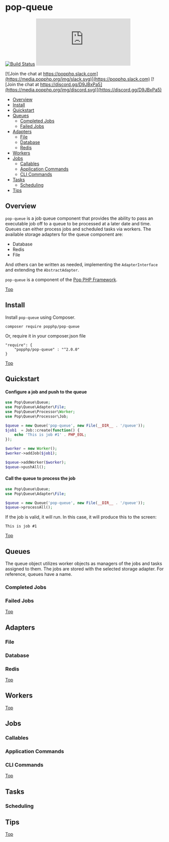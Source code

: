 pop-queue
=========

[![Build Status](https://github.com/popphp/pop-queue/workflows/phpunit/badge.svg)](https://github.com/popphp/pop-queue/actions)
[![Coverage Status](http://cc.popphp.org/coverage.php?comp=pop-queue)](http://cc.popphp.org/pop-queue/)

[![Join the chat at https://popphp.slack.com](https://media.popphp.org/img/slack.svg)](https://popphp.slack.com)
[![Join the chat at https://discord.gg/D9JBxPa5](https://media.popphp.org/img/discord.svg)](https://discord.gg/D9JBxPa5)

* [Overview](#overview)
* [Install](#install)
* [Quickstart](#quickstart)
* [Queues](#queues)
    - [Completed Jobs](#completed-jobs)
    - [Failed Jobs](#failed-jobs)
* [Adapters](#adapters)
    - [File](#file)
    - [Database](#database)
    - [Redis](#redis)
* [Workers](#workers)
* [Jobs](#jobs)
    - [Callables](#callables)
    - [Application Commands](*application-commands)
    - [CLI Commands](*cli-commands)
* [Tasks](#tasks)
    - [Scheduling](#scheduling)
* [Tips](#tips)

Overview
--------
`pop-queue` is a job queue component that provides the ability to pass an executable job off to a
queue to be processed at a later date and time. Queues can either process jobs and scheduled tasks
via workers. The available storage adapters for the queue component are:

- Database
- Redis
- File

And others can be written as needed, implementing the `AdapterInterface` and extending the `AbstractAdapter`.

`pop-queue` is a component of the [Pop PHP Framework](http://www.popphp.org/).

[Top](#pop-queue)

Install
-------

Install `pop-queue` using Composer.

    composer require popphp/pop-queue

Or, require it in your composer.json file

    "require": {
        "popphp/pop-queue" : "^2.0.0"
    }

[Top](#pop-queue)

Quickstart
----------

#### Configure a job and push to the queue

```php
use Pop\Queue\Queue;
use Pop\Queue\Adapter\File;
use Pop\Queue\Processor\Worker;
use Pop\Queue\Processor\Job;

$queue = new Queue('pop-queue', new File(__DIR__ . '/queue'));
$job1  = Job::create(function() {
    echo 'This is job #1' . PHP_EOL;
});

$worker = new Worker();
$worker->addJob($job1);

$queue->addWorker($worker);
$queue->pushAll();
```

#### Call the queue to process the job

```php
use Pop\Queue\Queue;
use Pop\Queue\Adapter\File;

$queue = new Queue('pop-queue', new File(__DIR__ . '/queue'));
$queue->processAll(); 
```

If the job is valid, it will run. In this case, it will produce this to the screen:

```text
This is job #1
```

[Top](#pop-queue)

Queues
------

The queue object utilizes worker objects as managers of the jobs and tasks assigned to them.
The jobs are stored with the selected storage adapter. For reference, queues have a name.

### Completed Jobs

### Failed Jobs

[Top](#pop-queue)

Adapters
--------

### File

### Database

### Redis

[Top](#pop-queue)

Workers
-------

[Top](#pop-queue)

Jobs
----

### Callables

### Application Commands

### CLI Commands

[Top](#pop-queue)

Tasks
-----

### Scheduling

Tips
----

[Top](#pop-queue)
